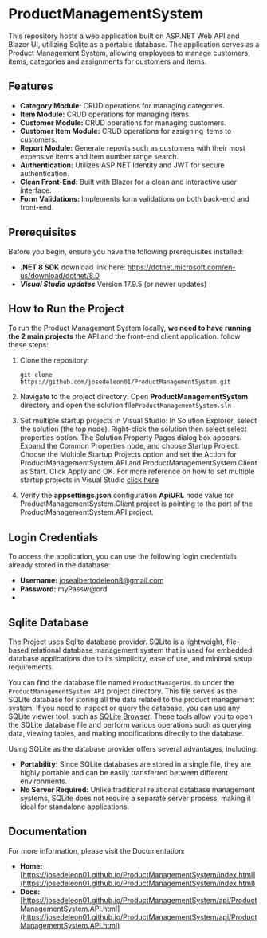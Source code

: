# ProductManagementSystem
This repository hosts a web application built on ASP.NET Web API and Blazor UI, utilizing Sqlite as a portable database. The application serves as a Product Management System, allowing employees to manage customers, items, categories and assignments for customers and items.

## Features
- **Category Module:** CRUD operations for managing categories.
- **Item Module:** CRUD operations for managing items.
- **Customer Module:** CRUD operations for managing customers.
- **Customer Item Module:** CRUD operations for assigning items to customers.
- **Report Module:** Generate reports such as customers with their most expensive items and Item number range search.
- **Authentication:** Utilizes ASP.NET Identity and JWT for secure authentication.
- **Clean Front-End:** Built with Blazor for a clean and interactive user interface.
- **Form Validations:** Implements form validations on both back-end and front-end.
## Prerequisites

Before you begin, ensure you have the following prerequisites installed:

- **.NET 8 SDK**  download link here: https://dotnet.microsoft.com/en-us/download/dotnet/8.0
- ***Visual Studio updates*** Version 17.9.5 (or newer updates)
## How to Run the Project

To run the Product Management System locally, **we need to have running the 2 main projects** the API and the front-end client application. follow these steps:

1. Clone the repository:
   ```
   git clone https://github.com/josedeleon01/ProductManagementSystem.git
   ```
2. Navigate to the project directory: 
    Open **ProductManagementSystem** directory and open the solution file`ProductManagementSystem.sln` 

3. Set multiple startup projects in Visual Studio:
In Solution Explorer, select the solution (the top node). Right-click the solution then select select properties option. 
The Solution Property Pages dialog box appears.
Expand the Common Properties node, and choose Startup Project.
Choose the Multiple Startup Projects option and set the Action for ProductManagementSystem.API and  ProductManagementSystem.Client as Start. Click Apply and OK.
For more reference on how to set multiple startup projects in Visual Studio [click here](https://learn.microsoft.com/en-us/visualstudio/ide/how-to-set-multiple-startup-projects?view=vs-2022)
4. Verify the **appsettings.json** configuration **ApiURL** node value for ProductManagementSystem.Client project is pointing to the port of the ProductManagementSystem.API project.

## Login Credentials

To access the application, you can use the following login credentials already stored in the database:

- **Username:** josealbertodeleon8@gmail.com
- **Password:** myPassw@ord
- 
## Sqlite Database

The Project uses Sqlite database provider. SQLite is a lightweight, file-based relational database management system that is used for embedded database applications due to its simplicity, ease of use, and minimal setup requirements.

You can find the database file named `ProductManagerDB.db` under the `ProductManagementSystem.API` project directory. This file serves as the SQLite database for storing all the data related to the product management system. If you need to inspect or query the database, you can use any SQLite viewer tool, such as [SQLite Browser](https://sqlitebrowser.org). These tools allow you to open the SQLite database file and perform various operations such as querying data, viewing tables, and making modifications directly to the database.

Using SQLite as the database provider offers several advantages, including:
- **Portability:** Since SQLite databases are stored in a single file, they are highly portable and can be easily transferred between different environments.
- **No Server Required:** Unlike traditional relational database management systems, SQLite does not require a separate server process, making it ideal for standalone applications.

## Documentation

For more information, please visit the Documentation:

- **Home:** [https://josedeleon01.github.io/ProductManagementSystem/index.html](https://josedeleon01.github.io/ProductManagementSystem/index.html)
- **Docs:** [https://josedeleon01.github.io/ProductManagementSystem/api/ProductManagementSystem.API.html](https://josedeleon01.github.io/ProductManagementSystem/api/ProductManagementSystem.API.html)






